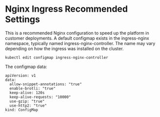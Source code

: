 # Nginx Ingress Recommended Settings

This is a recommended Nginx configuration to speed up the platform in customer deployments. A default configmap exists in the ingress-nginx namespace, typically named ingress-nginx-controller. The name may vary depending on how the ingress was installed on the cluster.

```
kubectl edit configmap ingress-nginx-controller
```

The configmap data:
```
apiVersion: v1
data:
  allow-snippet-annotations: "true"
  enable-brotli: "true"
  keep-alive: 120s
  keep-alive-requests: "10000"
  use-gzip: "true"
  use-http2: "true"
kind: ConfigMap
```


